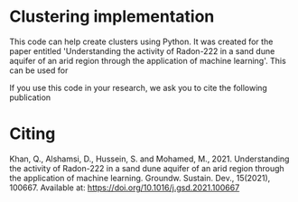 # Clustering implementation
This code can help create clusters using Python. It was created for the paper entitled 'Understanding the activity of Radon-222 in a sand dune aquifer of an arid region through the application of machine learning'. This can be used for 

If you use this code in your research, we ask you to cite the following publication

# Citing
Khan, Q., Alshamsi, D., Hussein, S. and Mohamed, M., 2021. Understanding the activity of Radon-222 in a sand dune aquifer of an arid region through the application of machine learning. Groundw. Sustain. Dev., 15(2021), 100667. Available at: https://doi.org/10.1016/j.gsd.2021.100667
